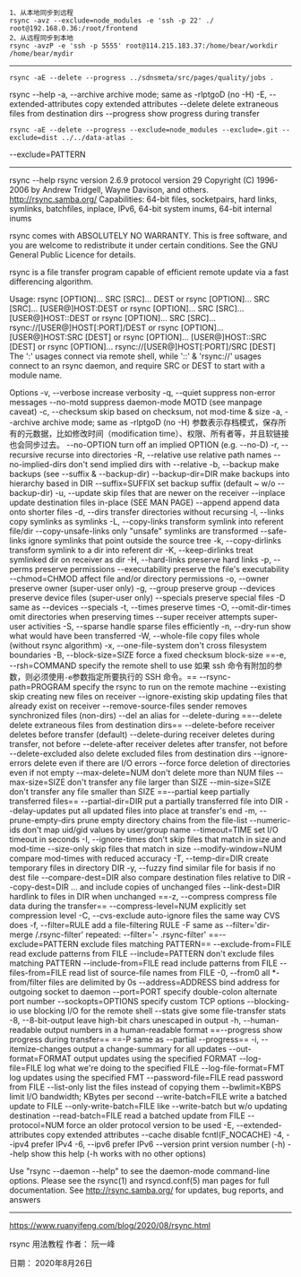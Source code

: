 ```shell
1、从本地同步到远程
rsync -avz --exclude=node_modules -e 'ssh -p 22' ./ root@192.168.0.36:/root/frontend
2、从远程同步到本地
rsync -avzP -e 'ssh -p 5555' root@114.215.183.37:/home/bear/workdir /home/bear/mydir
```

--- 

```shell
rsync -aE --delete --progress ../sdnsmeta/src/pages/quality/jobs .
```

rsync --help
-a, --archive archive mode; same as -rlptgoD (no -H)
-E, --extended-attributes copy extended attributes
--delete delete extraneous files from destination dirs
--progress show progress during transfer

```shell
rsync -aE --delete --progress --exclude=node_modules --exclude=.git --exclude=dist ../../data-atlas .
```
 --exclude=PATTERN
 
--- 
rsync --help
rsync  version 2.6.9  protocol version 29
Copyright (C) 1996-2006 by Andrew Tridgell, Wayne Davison, and others.
<http://rsync.samba.org/>
Capabilities: 64-bit files, socketpairs, hard links, symlinks, batchfiles,
              inplace, IPv6, 64-bit system inums, 64-bit internal inums

rsync comes with ABSOLUTELY NO WARRANTY.  This is free software, and you
are welcome to redistribute it under certain conditions.  See the GNU
General Public Licence for details.

rsync is a file transfer program capable of efficient remote update
via a fast differencing algorithm.

Usage: rsync [OPTION]... SRC [SRC]... DEST
  or   rsync [OPTION]... SRC [SRC]... [USER@]HOST:DEST
  or   rsync [OPTION]... SRC [SRC]... [USER@]HOST::DEST
  or   rsync [OPTION]... SRC [SRC]... rsync://[USER@]HOST[:PORT]/DEST
  or   rsync [OPTION]... [USER@]HOST:SRC [DEST]
  or   rsync [OPTION]... [USER@]HOST::SRC [DEST]
  or   rsync [OPTION]... rsync://[USER@]HOST[:PORT]/SRC [DEST]
The ':' usages connect via remote shell, while '::' & 'rsync://' usages connect
to an rsync daemon, and require SRC or DEST to start with a module name.

Options
 -v, --verbose               increase verbosity
 -q, --quiet                 suppress non-error messages
     --no-motd               suppress daemon-mode MOTD (see manpage caveat)
 -c, --checksum              skip based on checksum, not mod-time & size
 -a, --archive               archive mode; same as -rlptgoD (no -H) 参数表示存档模式，保存所有的元数据，比如修改时间（modification time）、权限、所有者等，并且软链接也会同步过去。
     --no-OPTION             turn off an implied OPTION (e.g. --no-D)
 -r, --recursive             recurse into directories
 -R, --relative              use relative path names
     --no-implied-dirs       don't send implied dirs with --relative
 -b, --backup                make backups (see --suffix & --backup-dir)
     --backup-dir=DIR        make backups into hierarchy based in DIR
     --suffix=SUFFIX         set backup suffix (default ~ w/o --backup-dir)
 -u, --update                skip files that are newer on the receiver
     --inplace               update destination files in-place (SEE MAN PAGE)
     --append                append data onto shorter files
 -d, --dirs                  transfer directories without recursing
 -l, --links                 copy symlinks as symlinks
 -L, --copy-links            transform symlink into referent file/dir
     --copy-unsafe-links     only "unsafe" symlinks are transformed
     --safe-links            ignore symlinks that point outside the source tree
 -k, --copy-dirlinks         transform symlink to a dir into referent dir
 -K, --keep-dirlinks         treat symlinked dir on receiver as dir
 -H, --hard-links            preserve hard links
 -p, --perms                 preserve permissions
     --executability         preserve the file's executability
     --chmod=CHMOD           affect file and/or directory permissions
 -o, --owner                 preserve owner (super-user only)
 -g, --group                 preserve group
     --devices               preserve device files (super-user only)
     --specials              preserve special files
 -D                          same as --devices --specials
 -t, --times                 preserve times
 -O, --omit-dir-times        omit directories when preserving times
     --super                 receiver attempts super-user activities
 -S, --sparse                handle sparse files efficiently
 -n, --dry-run               show what would have been transferred
 -W, --whole-file            copy files whole (without rsync algorithm)
 -x, --one-file-system       don't cross filesystem boundaries
 -B, --block-size=SIZE       force a fixed checksum block-size
 ==-e, --rsh=COMMAND           specify the remote shell to use 如果 ssh 命令有附加的参数，则必须使用`-e`参数指定所要执行的 SSH 命令。==
     --rsync-path=PROGRAM    specify the rsync to run on the remote machine
     --existing              skip creating new files on receiver
     --ignore-existing       skip updating files that already exist on receiver
     --remove-source-files   sender removes synchronized files (non-dirs)
     --del                   an alias for --delete-during
     ==--delete                delete extraneous files from destination dirs==
     --delete-before         receiver deletes before transfer (default)
     --delete-during         receiver deletes during transfer, not before
     --delete-after          receiver deletes after transfer, not before
     --delete-excluded       also delete excluded files from destination dirs
     --ignore-errors         delete even if there are I/O errors
     --force                 force deletion of directories even if not empty
     --max-delete=NUM        don't delete more than NUM files
     --max-size=SIZE         don't transfer any file larger than SIZE
     --min-size=SIZE         don't transfer any file smaller than SIZE
     ==--partial               keep partially transferred files==
     --partial-dir=DIR       put a partially transferred file into DIR
     --delay-updates         put all updated files into place at transfer's end
 -m, --prune-empty-dirs      prune empty directory chains from the file-list
     --numeric-ids           don't map uid/gid values by user/group name
     --timeout=TIME          set I/O timeout in seconds
 -I, --ignore-times          don't skip files that match in size and mod-time
     --size-only             skip files that match in size
     --modify-window=NUM     compare mod-times with reduced accuracy
 -T, --temp-dir=DIR          create temporary files in directory DIR
 -y, --fuzzy                 find similar file for basis if no dest file
     --compare-dest=DIR      also compare destination files relative to DIR
     --copy-dest=DIR         ... and include copies of unchanged files
     --link-dest=DIR         hardlink to files in DIR when unchanged
 ==-z, --compress              compress file data during the transfer==
     --compress-level=NUM    explicitly set compression level
 -C, --cvs-exclude           auto-ignore files the same way CVS does
 -f, --filter=RULE           add a file-filtering RULE
 -F                          same as --filter='dir-merge /.rsync-filter'
                             repeated: --filter='- .rsync-filter'
     ==--exclude=PATTERN       exclude files matching PATTERN==
     --exclude-from=FILE     read exclude patterns from FILE
     --include=PATTERN       don't exclude files matching PATTERN
     --include-from=FILE     read include patterns from FILE
     --files-from=FILE       read list of source-file names from FILE
 -0, --from0                 all *-from/filter files are delimited by 0s
     --address=ADDRESS       bind address for outgoing socket to daemon
     --port=PORT             specify double-colon alternate port number
     --sockopts=OPTIONS      specify custom TCP options
     --blocking-io           use blocking I/O for the remote shell
     --stats                 give some file-transfer stats
 -8, --8-bit-output          leave high-bit chars unescaped in output
 -h, --human-readable        output numbers in a human-readable format
     ==--progress              show progress during transfer==
 ==-P                          same as --partial --progress==
 -i, --itemize-changes       output a change-summary for all updates
     --out-format=FORMAT     output updates using the specified FORMAT
     --log-file=FILE         log what we're doing to the specified FILE
     --log-file-format=FMT   log updates using the specified FMT
     --password-file=FILE    read password from FILE
     --list-only             list the files instead of copying them
     --bwlimit=KBPS          limit I/O bandwidth; KBytes per second
     --write-batch=FILE      write a batched update to FILE
     --only-write-batch=FILE like --write-batch but w/o updating destination
     --read-batch=FILE       read a batched update from FILE
     --protocol=NUM          force an older protocol version to be used
 -E, --extended-attributes   copy extended attributes
     --cache                 disable fcntl(F_NOCACHE)
 -4, --ipv4                  prefer IPv4
 -6, --ipv6                  prefer IPv6
     --version               print version number
(-h) --help                  show this help (-h works with no other options)

Use "rsync --daemon --help" to see the daemon-mode command-line options.
Please see the rsync(1) and rsyncd.conf(5) man pages for full documentation.
See http://rsync.samba.org/ for updates, bug reports, and answers


---

https://www.ruanyifeng.com/blog/2020/08/rsync.html

rsync 用法教程
作者： 阮一峰

日期： 2020年8月26日
